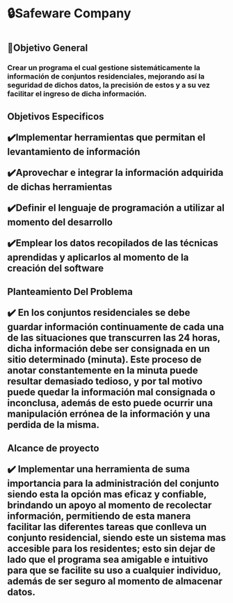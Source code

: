 # <H1> :lock:Safeware Company
# <H2> :rocket:Objetivo General 
  
<H3> Crear un programa el cual gestione sistemáticamente la información de conjuntos residenciales, mejorando así la seguridad de dichos datos, la precisión de estos y a su vez facilitar el ingreso de dicha información.
  
<H2> Objetivos Especificos
  
:heavy_check_mark:Implementar herramientas que permitan el levantamiento de información

 :heavy_check_mark:Aprovechar e integrar la información adquirida de dichas herramientas

 :heavy_check_mark:Definir el lenguaje de programación a utilizar al momento del desarrollo 

 :heavy_check_mark:Emplear los datos recopilados de las técnicas aprendidas y aplicarlos al momento de la creación del software 

<h2> Planteamiento Del Problema

:heavy_check_mark: En los conjuntos residenciales se debe guardar información continuamente de cada una de las situaciones que transcurren las 24 horas, dicha información debe ser consignada en un sitio determinado (minuta). Este proceso de anotar constantemente en la minuta puede resultar demasiado tedioso, y por tal motivo puede quedar la información mal consignada o inconclusa, además de esto puede ocurrir una manipulación errónea de la información y una perdida de la misma.

<h2> Alcance de proyecto 
  
:heavy_check_mark: Implementar una herramienta de suma importancia para la administración del conjunto siendo esta la opción mas eficaz y confiable, brindando un apoyo al momento de recolectar información, permitiendo de esta manera facilitar las diferentes tareas que conlleva un conjunto residencial, siendo este un sistema mas accesible para los residentes; esto sin dejar de lado que el programa sea amigable e intuitivo para que se facilite su uso a cualquier individuo, además de ser seguro al momento de almacenar datos.

